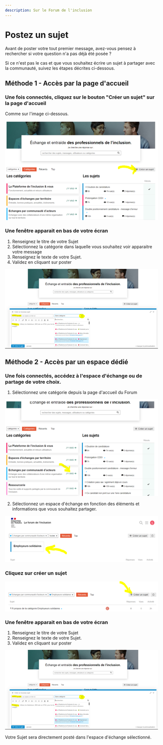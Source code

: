 ```yaml
---
description: Sur le Forum de l'inclusion
---
```


# Postez un sujet

Avant de poster votre tout premier message, avez-vous pensez à rechercher si votre question n'a pas déjà été posée ?



Si ce n'est pas le cas et que vous souhaitez écrire un sujet à partager avec la communauté, suivez les étapes décrites ci-dessous.

## Méthode 1 - Accès par la page d'accueil

### Une fois connectés, cliquez sur le bouton "Créer un sujet" sur la page d'accueil

Comme sur l'image ci-dessous.

![](../.gitbook/assets/image%20%2821%29.png)

### Une fenêtre apparait en bas de votre écran

1. Renseignez le titre de votre Sujet
2. Sélectionnez la catégorie dans laquelle vous souhaitez voir apparaitre votre message
3. Renseignez le texte de votre Sujet.
4. Validez en cliquant sur poster

![](../.gitbook/assets/image%20%2817%29.png)



## Méthode 2 - Accès par un espace dédié



### Une fois connectés, accédez à l'espace d'échange ou de partage de votre choix.

1. Sélectionnez une catégorie depuis la page d'accueil du Forum

![](../.gitbook/assets/image%20%2822%29.png)



2. Sélectionnez un espace d'échange en fonction des éléments et informations que vous souhaitez partager.

![](../.gitbook/assets/image%20%2824%29.png)



### Cliquez sur créer un sujet

![](../.gitbook/assets/image%20%2823%29.png)



### Une fenêtre apparait en bas de votre écran

1. Renseignez le titre de votre Sujet
2. Renseignez le texte de votre Sujet.
3. Validez en cliquant sur poster

![](../.gitbook/assets/image%20%2817%29.png)



Votre Sujet sera directement posté dans l'espace d'échange sélectionné.

